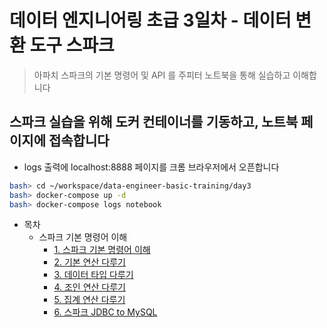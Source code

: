 # 데이터 엔지니어링 초급 3일차 - 데이터 변환 도구 스파크
> 아파치 스파크의 기본 명령어 및 API 를 주피터 노트북을 통해 실습하고 이해합니다

## 스파크 실습을 위해 도커 컨테이너를 기동하고, 노트북 페이지에 접속합니다
* logs 출력에 localhost:8888 페이지를 크롬 브라우저에서 오픈합니다
```bash
bash> cd ~/workspace/data-engineer-basic-training/day3
bash> docker-compose up -d
bash> docker-compose logs notebook
```

* 목차
  * 스파크 기본 명령어 이해
    * [1. 스파크 기본 명령어 이해](http://htmlpreview.github.io/?https://github.com/psyoblade/data-engineer-basic-training/blob/master/day3/notebooks/html/lgde-pyspark-tutorial-1.html)
    * [2. 기본 연산 다루기](http://htmlpreview.github.io/?https://github.com/psyoblade/data-engineer-basic-training/blob/master/day3/notebooks/html/lgde-pyspark-tutorial-2.html)
    * [3. 데이터 타입 다루기](http://htmlpreview.github.io/?https://github.com/psyoblade/data-engineer-basic-training/blob/master/day3/notebooks/html/lgde-pyspark-tutorial-3.html)
    * [4. 조인 연산 다루기](http://htmlpreview.github.io/?https://github.com/psyoblade/data-engineer-basic-training/blob/master/day3/notebooks/html/lgde-pyspark-tutorial-4.html)
    * [5. 집계 연산 다루기](http://htmlpreview.github.io/?https://github.com/psyoblade/data-engineer-basic-training/blob/master/day3/notebooks/html/lgde-pyspark-tutorial-5.html)
    * [6. 스파크 JDBC to MySQL](http://htmlpreview.github.io/?https://github.com/psyoblade/data-engineer-basic-training/blob/master/day3/notebooks/html/lgde-pyspark-tutorial-6.html)
